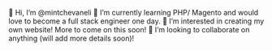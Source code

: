 👋 Hi, I’m @mintchevaneli
🌱 I’m currently learning PHP/ Magento and would love to become a full stack engineer one day.
👀 I’m interested in creating my own website! More to come on this soon!
💞️ I’m looking to collaborate on anything (will add more details soon)!

<!---
mintchevaneli/mintchevaneli is a ✨ special ✨ repository because its `README.md` (this file) appears on your GitHub profile.
You can click the Preview link to take a look at your changes.
--->
